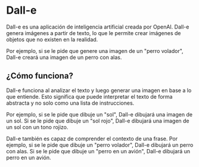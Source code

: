 # Dall-e

Dall-e es una aplicación de inteligencia artificial creada por OpenAI. Dall-e genera imágenes a partir de texto, lo que le permite crear imágenes de objetos que no existen en la realidad.

Por ejemplo, si se le pide que genere una imagen de un "perro volador", Dall-e creará una imagen de un perro con alas.

## ¿Cómo funciona?

Dall-e funciona al analizar el texto y luego generar una imagen en base a lo que entiende. Esto significa que puede interpretar el texto de forma abstracta y no solo como una lista de instrucciones.

Por ejemplo, si se le pide que dibuje un "sol", Dall-e dibujará una imagen de un sol. Si se le pide que dibuje un "sol rojo", Dall-e dibujará una imagen de un sol con un tono rojizo.

Dall-e también es capaz de comprender el contexto de una frase. Por ejemplo, si se le pide que dibuje un "perro volador", Dall-e dibujará un perro con alas. Si se le pide que dibuje un "perro en un avión", Dall-e dibujará un perro en un avión.